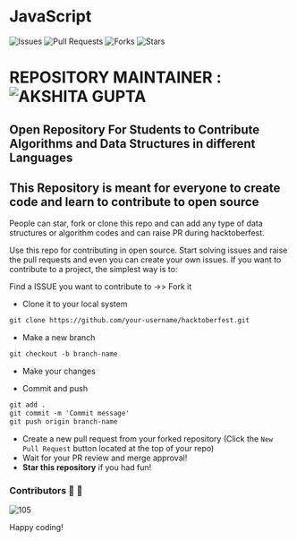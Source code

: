 # JavaScript

![Issues](https://img.shields.io/github/issues/akshitagit/JavaScript)
![Pull Requests](https://img.shields.io/github/issues-pr/akshitagit/JavaScript)
![Forks](https://img.shields.io/github/forks/akshitagit/JavaScript)
![Stars](https://img.shields.io/github/stars/akshitagit/JavaScript)


# REPOSITORY MAINTAINER : ![AKSHITA GUPTA](https://github.com/akshitagupta15june) 

## Open Repository For Students to Contribute Algorithms and Data Structures in different Languages

## This Repository is meant for everyone to create code and learn to contribute to open source

People can star, fork or clone this repo and can add any type of data structures or algorithm codes and can raise PR during hacktoberfest.

Use this repo for contributing in open source. Start solving issues and raise the pull requests and even you can create your own issues. If you want to contribute to a project, the simplest way is to:

Find a ISSUE you want to contribute to ->> Fork it

* Clone it to your local system

```markdown
git clone https://github.com/your-username/hacktoberfest.git
```

* Make a new branch

```markdown
git checkout -b branch-name
```

* Make your changes

* Commit and push

```markdown
git add .
git commit -m 'Commit message'
git push origin branch-name
```

* Create a new pull request from your forked repository (Click the `New Pull Request` button located at the top of your repo)
* Wait for your PR review and merge approval!
* __Star this repository__ if you had fun!

### Contributors :pray: :dizzy:
![105](https://contributors-img.web.app/image?repo=akshitagit/JavaScript)

Happy coding!
